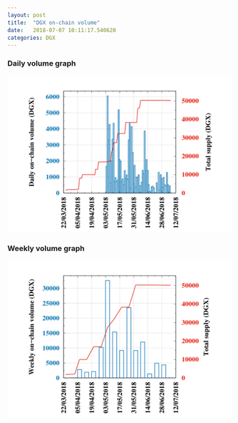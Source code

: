 ```yaml
---
layout: post
title:  "DGX on-chain volume"
date:   2018-07-07 10:11:17.540620
categories: DGX
---
```


### Daily volume graph

![DGX daily volume graph](dgxvolume_scripts/daily.png)

### Weekly volume graph

![DGX weekly volume graph](dgxvolume_scripts/out.png)


